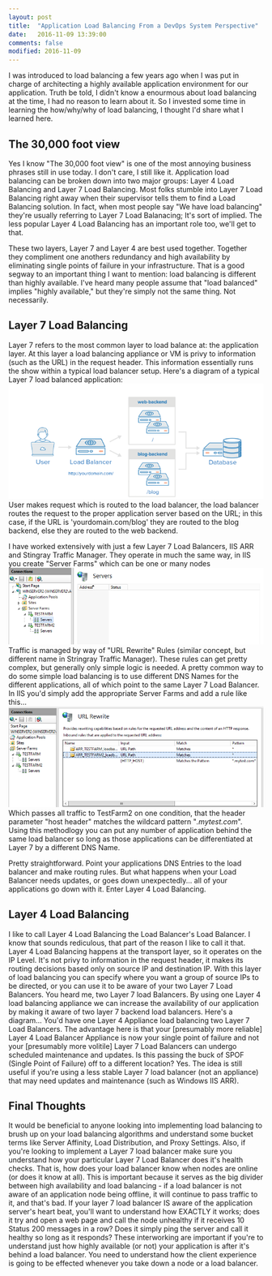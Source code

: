 ```yaml
---
layout: post
title:  "Application Load Balancing From a DevOps System Perspective"
date:   2016-11-09 13:39:00
comments: false
modified: 2016-11-09
---
```


I was introduced to load balancing a few years ago when I was put in charge of architecting a highly available application environment for our application. Truth be told, I didn't know a enourmous about load balancing at the time, I had no reason to learn about it. So I invested some time in learning the how/why/why of load balancing, I thought I'd share what I learned here. 

##	The 30,000 foot view
Yes I know "The 30,000 foot view" is one of the most annoying business phrases still in use today. I don't care, I still like it. Application load balancing can be broken down into two major groups: Layer 4 Load Balancing and Layer 7 Load Balancing. Most folks stumble into Layer 7 Load Balancing right away when their supervisor tells them to find a Load Balancing solution. In fact, when most people say "We have load balancing" they're usually referring to Layer 7 Load Balanacing; It's sort of implied. The less popular Layer 4 Load Balancing has an important role too, we'll get to that. 

These two layers, Layer 7 and Layer 4 are best used together. Together they compliment one anothers redundancy and high availability by eliminating single points of failure in your infrastructure. That is a good segway to an important thing I want to mention: load balancing is different than highly available. I've heard many people assume that "load balanced" implies "highly available," but they're simply not the same thing. Not necessarily.

## Layer 7 Load Balancing
Layer 7 refers to the most common layer to load balance at: the application layer. At this layer a load balancing appliance or VM is privy to information (such as the URL) in the request header. This information essentially runs the show within a typical load balancer setup. Here's a diagram of a typical Layer 7 load balanced application:
![Layer7LoadBalancedApplication](/images/layer7loadbalancing.png)
User makes request which is routed to the load balancer, the load balancer routes the request to the proper application server based on the URL; in this case, if the URL is 'yourdomain.com/blog' they are routed to the blog backend, else they are routed to the web backend. 

I have worked extensively with just a few Layer 7 Load Balancers, IIS ARR and Stingray Traffic Manager. They operate in much the same way, in IIS you create "Server Farms" which can be one or many nodes
![IISServerFarms](/images/IISServerFarms.PNG)
Traffic is managed by way of "URL Rewrite" Rules (similar concept, but different name in Stringray Traffic Manager). These rules can get pretty complex, but generally only simple logic is needed. A pretty common way to do some simple load balancing is to use different DNS Names for the different applications, all of which point to the same Layer 7 Load Balancer. In IIS you'd simply add the appropriate Server Farms and add a rule like this... 
![IISRoutingRules](/images/IISRoutingRules.PNG)
Which passes all traffic to TestFarm2 on one condition, that the header parameter "host header" matches the wildcard pattern "*.mytest.com*". Using this methodlogy you can put any number of application behind the same load balancer so long as those applications can be differentiated at Layer 7 by a different DNS Name. 

Pretty straightforward. Point your applications DNS Entries to the load balancer and make routing rules. But what happens when your Load Balancer needs updates, or goes down unexpectedly... all of your applications go down with it. Enter Layer 4 Load Balancing.

## Layer 4 Load Balancing
I like to call Layer 4 Load Balancing the Load Balancer's Load Balancer. I know that sounds rediculous, that part of the reason I like to call it that. Layer 4 Load Balancing happens at the transport layer, so it operates on the IP Level. It's not privy to information in the request header, it makes its routing decisions based only on source IP and destination IP. With this layer of load balancing you can specify where you want a group of source IPs to be directed, or you can use it to be aware of your two Layer 7 Load Balancers. You heard me, two Layer 7 load Balancers. By using one Layer 4 load balancing appliance we can increase the availability of our application by making it aware of two layer 7 backend load balancers. Here's a diagram... 
<Insert Cool Diagram>
You'd have one Layer 4 Appliance load balancing two Layer 7 Load Balancers. The advantage here is that your [presumably more reliable] Layer 4 Load Balancer Appliance is now your single point of failure and not your [presumably more volitile] Layer 7 Load Balancers can undergo scheduled maintenance and updates. Is this passing the buck of SPOF (Single Point of Failure) off to a different location? Yes. The idea is still useful if you're using a less stable Layer 7 load balancer (not an appliance) that may need updates and maintenance (such as Windows IIS ARR). 

## Final Thoughts 
It would be beneficial to anyone looking into implementing load balancing to brush up on your load balancing algorithms and understand some bucket terms like Server Affinity, Load Distribution, and Proxy Settings. Also, if you're looking to implement a Layer 7 load balancer make sure you understand how your particular Layer 7 Load Balancer does it's health checks. That is, how does your load balancer know when nodes are online (or does it know at all). This is important because it serves as the big divider between high availability and load balancing - if a load balancer is not aware of an application node being offline, it will continue to pass traffic to it, and that's bad. If your layer 7 load balancer IS aware of the application server's heart beat, you'll want to understand how EXACTLY it works; does it try and open a web page and call the node unhealthy if it receives 10 Status 200 messages in a row? Does it simply ping the server and call it healthy so long as it responds? These interworking are important if you're to understand just how highly available (or not) your application is after it's behind a load balancer. You need to understand how the client experience is going to be effected whenever you take down a node or a load balancer. 
